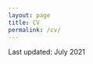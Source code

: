 ```yaml
---
layout: page
title: CV
permalink: /cv/ 
---
```

Last updated: July 2021

<object data="{{site.url}}/assets/pdfs/Mihir_CV.pdf" width="800" height="800" type='application/pdf'></object>

<!-- [CV]({{site.url}}/assets/pdfs/Mihir_CV.pdf) (last updated: July 2021) -->
<!-- [CV](https://drive.google.com/file/d/1pMiN1xyMyV9UXPfaX-jo72ttvMhQbYMQ/view?usp=sharing) (last updated: July 2021) -->




